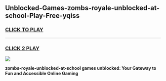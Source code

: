 
## Unblocked-Games-zombs-royale-unblocked-at-school-Play-Free-yqiss
<h3>
<a href="https://premium76.site?title=zombs-royale-unblocked-at-school&ref=20M">CLICK TO PLAY</a></h3>
<hr>

<h3>
<a href="https://premium76.site?title=zombs-royale-unblocked-at-school&ref=20M">CLICK 2 PLAY</a>
  
</h3>

<a href="https://premium76.site?title=zombs-royale-unblocked-at-school&ref=19M"><img src="https://clearcache.store/games.png"></a>


**zombs-royale-unblocked-at-school games unblocked: Your Gateway to Fun and Accessible Online Gaming**
